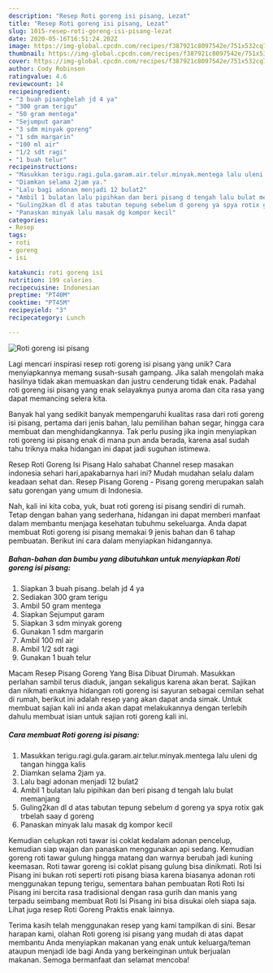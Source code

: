 ```yaml
---
description: "Resep Roti goreng isi pisang, Lezat"
title: "Resep Roti goreng isi pisang, Lezat"
slug: 1015-resep-roti-goreng-isi-pisang-lezat
date: 2020-05-16T16:51:24.202Z
image: https://img-global.cpcdn.com/recipes/f387921c8097542e/751x532cq70/roti-goreng-isi-pisang-foto-resep-utama.jpg
thumbnail: https://img-global.cpcdn.com/recipes/f387921c8097542e/751x532cq70/roti-goreng-isi-pisang-foto-resep-utama.jpg
cover: https://img-global.cpcdn.com/recipes/f387921c8097542e/751x532cq70/roti-goreng-isi-pisang-foto-resep-utama.jpg
author: Cody Robinson
ratingvalue: 4.6
reviewcount: 14
recipeingredient:
- "3 buah pisangbelah jd 4 ya"
- "300 gram terigu"
- "50 gram mentega"
- "Sejumput garam"
- "3 sdm minyak goreng"
- "1 sdm margarin"
- "100 ml air"
- "1/2 sdt ragi"
- "1 buah telur"
recipeinstructions:
- "Masukkan terigu.ragi.gula.garam.air.telur.minyak.mentega lalu uleni dg tangan hingga kalis"
- "Diamkan selama 2jam ya."
- "Lalu bagi adonan menjadi 12 bulat2"
- "Ambil 1 bulatan lalu pipihkan dan beri pisang d tengah lalu bulat memanjang"
- "Guling2kan dl d atas tabutan tepung sebelum d goreng ya spya rotix gak trbelah saay d goreng"
- "Panaskan minyak lalu masak dg kompor kecil"
categories:
- Resep
tags:
- roti
- goreng
- isi

katakunci: roti goreng isi 
nutrition: 199 calories
recipecuisine: Indonesian
preptime: "PT40M"
cooktime: "PT45M"
recipeyield: "3"
recipecategory: Lunch

---
```



![Roti goreng isi pisang](https://img-global.cpcdn.com/recipes/f387921c8097542e/751x532cq70/roti-goreng-isi-pisang-foto-resep-utama.jpg)

Lagi mencari inspirasi resep roti goreng isi pisang yang unik? Cara menyiapkannya memang susah-susah gampang. Jika salah mengolah maka hasilnya tidak akan memuaskan dan justru cenderung tidak enak. Padahal roti goreng isi pisang yang enak selayaknya punya aroma dan cita rasa yang dapat memancing selera kita.

Banyak hal yang sedikit banyak mempengaruhi kualitas rasa dari roti goreng isi pisang, pertama dari jenis bahan, lalu pemilihan bahan segar, hingga cara membuat dan menghidangkannya. Tak perlu pusing jika ingin menyiapkan roti goreng isi pisang enak di mana pun anda berada, karena asal sudah tahu triknya maka hidangan ini dapat jadi suguhan istimewa.

Resep Roti Goreng Isi Pisang Halo sahabat Channel resep masakan indonesia sehari hari,apakabarnya hari ini? Mudah mudahan selalu dalam keadaan sehat dan. Resep Pisang Goreng - Pisang goreng merupakan salah satu gorengan yang umum di Indonesia.


Nah, kali ini kita coba, yuk, buat roti goreng isi pisang sendiri di rumah. Tetap dengan bahan yang sederhana, hidangan ini dapat memberi manfaat dalam membantu menjaga kesehatan tubuhmu sekeluarga. Anda dapat membuat Roti goreng isi pisang memakai 9 jenis bahan dan 6 tahap pembuatan. Berikut ini cara dalam menyiapkan hidangannya.

<!--inarticleads1-->

##### Bahan-bahan dan bumbu yang dibutuhkan untuk menyiapkan Roti goreng isi pisang:

1. Siapkan 3 buah pisang..belah jd 4 ya
1. Sediakan 300 gram terigu
1. Ambil 50 gram mentega
1. Siapkan Sejumput garam
1. Siapkan 3 sdm minyak goreng
1. Gunakan 1 sdm margarin
1. Ambil 100 ml air
1. Ambil 1/2 sdt ragi
1. Gunakan 1 buah telur


Macam Resep Pisang Goreng Yang Bisa Dibuat Dirumah. Masukkan perlahan sambil terus diaduk, jangan sekaligus karena akan berat. Sajikan dan nikmati enaknya hidangan roti goreng isi sayuran sebagai cemilan sehat di rumah, berikut ini adalah resep yang akan dapat anda simak. Untuk membuat sajian kali ini anda akan dapat melakukannya dengan terlebih dahulu membuat isian untuk sajian roti goreng kali ini. 

<!--inarticleads2-->

##### Cara membuat Roti goreng isi pisang:

1. Masukkan terigu.ragi.gula.garam.air.telur.minyak.mentega lalu uleni dg tangan hingga kalis
1. Diamkan selama 2jam ya.
1. Lalu bagi adonan menjadi 12 bulat2
1. Ambil 1 bulatan lalu pipihkan dan beri pisang d tengah lalu bulat memanjang
1. Guling2kan dl d atas tabutan tepung sebelum d goreng ya spya rotix gak trbelah saay d goreng
1. Panaskan minyak lalu masak dg kompor kecil


Kemudian celupkan roti tawar isi coklat kedalam adonan pencelup, kemudian siap wajan dan panaskan menggunakan api sedang. Kemudian goreng roti tawar gulung hingga matang dan warnya berubah jadi kuning keemasan. Roti tawar goreng isi coklat pisang gulung bisa dinikmati. Roti Isi Pisang ini bukan roti seperti roti pisang biasa karena biasanya adonan roti menggunakan tepung terigu, sementara bahan pembuatan Roti Roti Isi Pisang ini bercita rasa tradisional dengan rasa gurih dan manis yang terpadu seimbang membuat Roti Isi Pisang ini bisa disukai oleh siapa saja. Lihat juga resep Roti Goreng Praktis enak lainnya. 

Terima kasih telah menggunakan resep yang kami tampilkan di sini. Besar harapan kami, olahan Roti goreng isi pisang yang mudah di atas dapat membantu Anda menyiapkan makanan yang enak untuk keluarga/teman ataupun menjadi ide bagi Anda yang berkeinginan untuk berjualan makanan. Semoga bermanfaat dan selamat mencoba!
